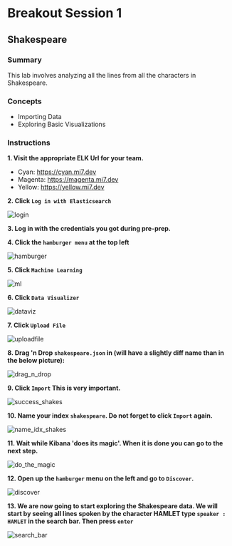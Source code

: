 # Breakout Session 1

## Shakespeare

### Summary

This lab involves analyzing all the lines from all the characters in Shakespeare.

### Concepts

- Importing Data
- Exploring Basic Visualizations

### Instructions

**1. Visit the appropriate ELK Url for your team.**

- Cyan: https://cyan.mi7.dev
- Magenta: https://magenta.mi7.dev
- Yellow: https://yellow.mi7.dev

**2. Click `Log in with Elasticsearch`**

![login](assets/login.PNG)

**3. Log in with the credentials you got during pre-prep.**

**4. Click the `hamburger menu` at the top left**

![hamburger](assets/hamburger.PNG)

**5. Click `Machine Learning`**

![ml](assets/ml2.PNG)

**6. Click `Data Visualizer`**

![dataviz](assets/dataviz.PNG)

**7. Click `Upload File`**

![uploadfile](assets/uploadfile.PNG)

**8. Drag 'n Drop `shakespeare.json` in (will have a slightly diff name than in the below picture):**

![drag_n_drop](assets/drag_n_drop.PNG)

**9. Click `Import` This is very important.**

![success_shakes](assets/import.PNG)

**10. Name your index `shakespeare`. Do not forget to click `Import` again.**

![name_idx_shakes](assets/name_idx_shakes.PNG)

**11. Wait while Kibana 'does its magic'. When it is done you can go to the next step.**

![do_the_magic](assets/do_the_magic.PNG)

**12. Open up the `hamburger` menu on the left and go to `Discover`.**

![discover](assets/discover.PNG)

**13. We are now going to start exploring the Shakespeare data. We will start by seeing all lines spoken by the character HAMLET type `speaker : HAMLET` in the search bar. Then press `enter`**

![search_bar](assets/search_bar.PNG)

